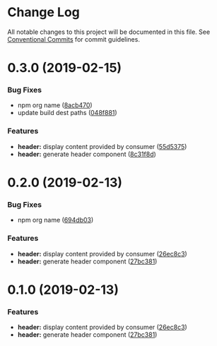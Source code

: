 # Change Log

All notable changes to this project will be documented in this file.
See [Conventional Commits](https://conventionalcommits.org) for commit guidelines.

# 0.3.0 (2019-02-15)

### Bug Fixes

- npm org name ([8acb470](http://republicservicesrepository/design-core/commits/8acb470))
- update build dest paths ([048f881](http://republicservicesrepository/design-core/commits/048f881))

### Features

- **header:** display content provided by consumer ([55d5375](http://republicservicesrepository/design-core/commits/55d5375))
- **header:** generate header component ([8c31f8d](http://republicservicesrepository/design-core/commits/8c31f8d))

# 0.2.0 (2019-02-13)

### Bug Fixes

- npm org name ([694db03](http://republicservicesrepository/design-core/commits/694db03))

### Features

- **header:** display content provided by consumer ([26ec8c3](http://republicservicesrepository/design-core/commits/26ec8c3))
- **header:** generate header component ([27bc381](http://republicservicesrepository/design-core/commits/27bc381))

# 0.1.0 (2019-02-13)

### Features

- **header:** display content provided by consumer ([26ec8c3](http://republicservicesrepository/design-core/commits/26ec8c3))
- **header:** generate header component ([27bc381](http://republicservicesrepository/design-core/commits/27bc381))
